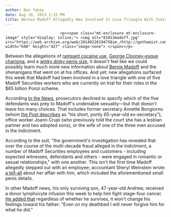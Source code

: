 ```yaml
---
author: Ben Yakas
date: Aug 10, 2013 1:15 PM
title: Bernie Madoff Allegedly Was Involved In Love Triangle With Indicted Employee
---
```



                            
                            
                            
                            <p><span class="mt-enclosure mt-enclosure-image" style="display: inline;"> <img alt="81013madoff.jpg" src="https://web.archive.org/web/20140226194758im_/http://gothamist.com/attachments/byakas/81013madoff.jpg" width="640" height="427" class="image-none"> </span></p>

<p>Between the allegations of <a href="https://web.archive.org/web/20140226194758/http://www.dailymail.co.uk/news/article-1221984/Fraudster-Bernie-Madoff-cocaine-office-dubbed-North-Pole.html">rampant cocaine use</a>, <a href="https://web.archive.org/web/20140226194758/http://www.nydailynews.com/2.1353/bernie-madoff-wooed-robbed-blind-ex-mistress-sheryl-weinstein-claims-steamy-book-article-1.396241">George Clooney-esque charisma</a>, and a <a href="https://web.archive.org/web/20140226194758/http://gawker.com/5340936/your-bernie-madoff-penis-size-update">winky dinky penis size</a>, it doesn&apos;t feel like we could possibly learn much more new information about <a href="https://web.archive.org/web/20140226194758/http://gothamist.com/tags/madoff">Bernie Madoff</a> and the shenanigans that went on at his offices. And yet: new allegations surfaced this week that Madoff had been involved in a love triangle with one of five Madoff Securities workers who are currently on trial for their roles in the $65 billion Ponzi scheme.</p>

<p>According <a href="https://web.archive.org/web/20140226194758/http://www.nydailynews.com/news/national/bernie-madoff-relationship-love-triangle-employee-court-papers-article-1.1422906">to the News</a>, prosecutors declined to specify which of the five defendants was prey to Madoff&apos;s undeniable sexuality&#x2014;but that doesn&apos;t leave too many choices. That includes former secretary Annette Bongiorno (whom <a href="https://web.archive.org/web/20140226194758/http://www.nypost.com/p/news/local/pump_and_hump_eUPF1TXEW60x6KjS8UlCgJ">the Post describes</a> as &quot;his short, portly 65-year-old ex-secretary&quot;), office worker Joann Crupi (who previously told the court she has a lesbian partner and two adopted sons), or the wife of one of the three men accused in the indictment.</p>

<p>According to the suit, &quot;the government&apos;s investigation has revealed that over the course of the multi-decade fraud alleged in the indictment, a number of Madoff Securities employees and customers - including expected witnesses, defendants and others - were engaged in romantic or sexual relationships,&quot; with one another. This isn&apos;t the first time Madoff allegedly stepped out with an employee; accountant Sheryl Weinstein wrote <a href="https://web.archive.org/web/20140226194758/http://www.amazon.com/Madoffs-Other-Secret-Money-Bernie/dp/B003D7JTB8">a tell-all</a> about her affair with him, which included the aforementioned small penis details.</p>

<p>In other Madoff news, his only surviving son, 47-year-old Andrew, received a donor lymphocyte infusion this week to help him fight stage-four cancer. <a href="https://web.archive.org/web/20140226194758/http://www.nydailynews.com/new-york/andrew-madoff-continues-battle-stage-four-cancer-article-1.1422947">He added that</a> regardless of whether he survives, it won&apos;t change his feelings toward his father: &quot;Even on my deathbed I will never forgive him for what he did.&quot;</p>
                            
                            
                            